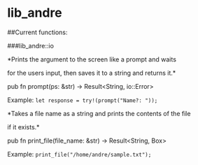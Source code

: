 # lib_andre

##Current functions:

###lib_andre::io

*Prints the argument to the screen like a prompt and waits

for the users input, then saves it to a string and returns it.*

pub fn prompt(ps: &str) -> Result<String, io::Error> 

Example:
`let response = try!(prompt("Name?: "));`


*Takes a file name as a string and prints the contents of the file

if it exists.*

pub fn print_file(file_name: &str) -> Result<String, Box<Error>> 

Example:
`print_file("/home/andre/sample.txt");`
